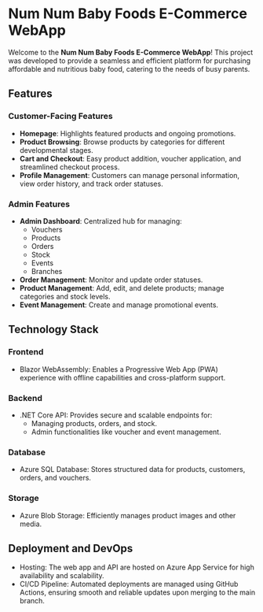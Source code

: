 # Num Num Baby Foods E-Commerce WebApp

Welcome to the **Num Num Baby Foods E-Commerce WebApp**! This project was developed to provide a seamless and efficient platform for purchasing affordable and nutritious baby food, catering to the needs of busy parents.

## Features

### Customer-Facing Features
- **Homepage**: Highlights featured products and ongoing promotions.
- **Product Browsing**: Browse products by categories for different developmental stages.
- **Cart and Checkout**: Easy product addition, voucher application, and streamlined checkout process.
- **Profile Management**: Customers can manage personal information, view order history, and track order statuses.

### Admin Features
- **Admin Dashboard**: Centralized hub for managing:
  - Vouchers
  - Products
  - Orders
  - Stock
  - Events
  - Branches
- **Order Management**: Monitor and update order statuses.
- **Product Management**: Add, edit, and delete products; manage categories and stock levels.
- **Event Management**: Create and manage promotional events.

## Technology Stack

### Frontend
- Blazor WebAssembly: Enables a Progressive Web App (PWA) experience with offline capabilities and cross-platform support.

### Backend
- .NET Core API: Provides secure and scalable endpoints for:
  - Managing products, orders, and stock.
  - Admin functionalities like voucher and event management.

### Database
- Azure SQL Database: Stores structured data for products, customers, orders, and vouchers.

### Storage
- Azure Blob Storage: Efficiently manages product images and other media.

## Deployment and DevOps

- Hosting: The web app and API are hosted on Azure App Service for high availability and scalability.
- CI/CD Pipeline: Automated deployments are managed using GitHub Actions, ensuring smooth and reliable updates upon merging to the main branch.

